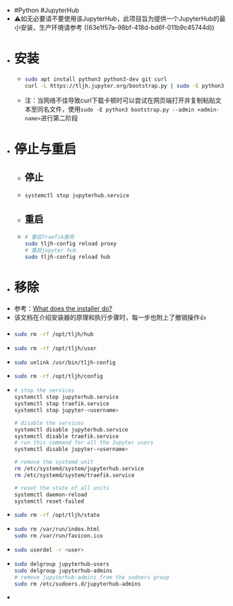 - #Python #JupyterHub
- ⚠如无必要请不要使用该JupyterHub，此项目旨为提供一个JupyterHub的最小安装，生产环境请参考 ((63e1f57a-98bf-418d-bd6f-011b9c45744d))
- # 安装
	- ```bash
	  sudo apt install python3 python3-dev git curl
	  curl -L https://tljh.jupyter.org/bootstrap.py | sudo -E python3 - --admin <admin-name>
	  ```
	- 注：当网络不佳导致curl下载卡顿时可以尝试在网页端打开并复制粘贴文本至同名文件，使用`sudo -E python3 bootstrap.py --admin <admin-name>`进行第二阶段
- # 停止与重启
	- ## 停止
	- ```bash
	  systemctl stop jupyterhub.service
	  ```
	- ## 重启
	- ```bash 
	  # 重启Traefik服务
	  sudo tljh-config reload proxy
	  # 重启jupyter hub
	  sudo tljh-config reload hub
	  ```
- # 移除
- 参考：[What does the installer do?](https://tljh.jupyter.org/en/latest/topic/installer-actions.html)
- 该文档在介绍安装器的原理和执行步骤时，每一步也附上了撤销操作👍
- ```bash
  sudo rm -rf /opt/tljh/hub
  ```
- ```bash
  sudo rm -rf /opt/tljh/user
  ```
- ```bash
  sudo unlink /usr/bin/tljh-config
  ```
- ```bash
  sudo rm -rf /opt/tljh/config
  ```
- ```bash
  # stop the services
  systemctl stop jupyterhub.service
  systemctl stop traefik.service
  systemctl stop jupyter-<username>
  
  # disable the services
  systemctl disable jupyterhub.service
  systemctl disable traefik.service
  # run this command for all the Jupyter users
  systemctl disable jupyter-<username>
  
  # remove the systemd unit
  rm /etc/systemd/system/jupyterhub.service
  rm /etc/systemd/system/traefik.service
  
  # reset the state of all units
  systemctl daemon-reload
  systemctl reset-failed
  ```
- ```bash
  sudo rm -rf /opt/tljh/state
  ```
- ```bash
  sudo rm /var/run/index.html
  sudo rm /var/run/favicon.ico
  ```
- ```bash
  sudo userdel -r <user>
  ```
- ```bash
  sudo delgroup jupyterhub-users
  sudo delgroup jupyterhub-admins
  # remove jupyterhub-admins from the sudoers group
  sudo rm /etc/sudoers.d/jupyterhub-admins
  ```
-